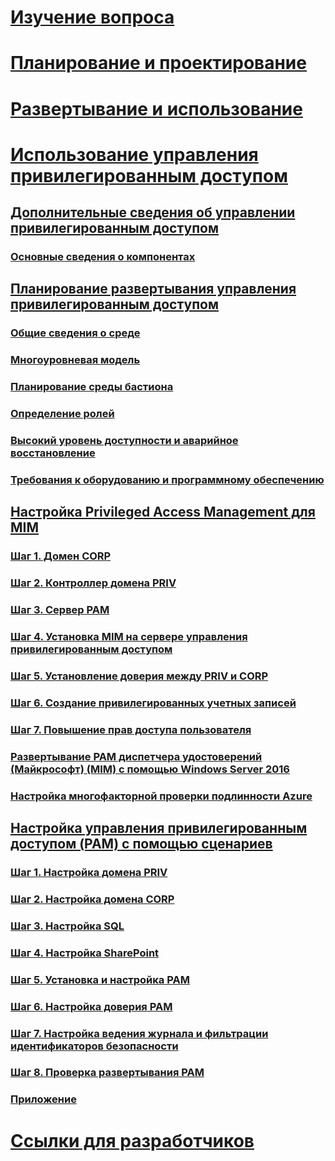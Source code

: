 
# [Изучение вопроса](/microsoft-identity-manager/understand-explore/microsoft-identity-manager-2016)

# [Планирование и проектирование](/microsoft-identity-manager/plan-design/microsoft-identity-manager-2016-supported-platforms)

# [Развертывание и использование](/microsoft-identity-manager/deploy-use/microsoft-identity-manager-deploy)

# [Использование управления привилегированным доступом](privileged-identity-management-for-active-directory-domain-services.md)

## [Дополнительные сведения об управлении привилегированным доступом](privileged-identity-management-for-active-directory-domain-services.md)

### [Основные сведения о компонентах](principles-of-operation.md)

## [Планирование развертывания управления привилегированным доступом](environment-overview.md)

### [Общие сведения о среде](environment-overview.md)

### [Многоуровневая модель](tier-model-for-partitioning-administrative-privileges.md)

### [Планирование среды бастиона](planning-bastion-environment.md)

### [Определение ролей](defining-roles-for-pam.md)

### [Высокий уровень доступности и аварийное восстановление](high-availability-disaster-recovery-considerations-bastion-environment.md)

### [Требования к оборудованию и программному обеспечению](hardware-software-requirements.md)

## [Настройка Privileged Access Management для MIM](configuring-mim-environment-for-pam.md)

### [Шаг 1. Домен CORP](step-1-prepare-corp-domain.md)

### [Шаг 2. Контроллер домена PRIV](step-2-prepare-priv-domain-controller.md)

### [Шаг 3. Сервер PAM](step-3-prepare-pam-server.md)

### [Шаг 4. Установка MIM на сервере управления привилегированным доступом](step-4-install-mim-components-on-pam-server.md)

### [Шаг 5. Установление доверия между PRIV и CORP](step-5-establish-trust-between-priv-corp-forests.md)

### [Шаг 6. Создание привилегированных учетных записей](step-6-transition-group-to-pam.md)

### [Шаг 7. Повышение прав доступа пользователя](step-7-elevate-user-access.md)

### [Развертывание PAM диспетчера удостоверений (Майкрософт) (MIM) с помощью Windows Server 2016](deploy-pam-with-windows-server-2016.md)

### [Настройка многофакторной проверки подлинности Azure](use-azure-mfa-for-activation.md)

## [Настройка управления привилегированным доступом (PAM) с помощью сценариев](sp1-pam-configure-using-scripts.md)

### [Шаг 1. Настройка домена PRIV](sp1-step1-configuring-priv-domain.md)

### [Шаг 2. Настройка домена CORP](sp1-step2-configuring-corp-domain.md)

### [Шаг 3. Настройка SQL](sp1-step3-installing-configuring-sql.md)

### [Шаг 4. Настройка SharePoint](sp1-step4-configuring-sharepoint.md)

### [Шаг 5. Установка и настройка PAM](sp1-step5-configuring-pam.md)

### [Шаг 6. Настройка доверия PAM](sp1-step6-setup-pam-trust.md)

### [Шаг 7. Настройка ведения журнала и фильтрации идентификаторов безопасности](sp1-step7-setup-sidhistory-sidfiltering.md)

### [Шаг 8. Проверка развертывания PAM](sp1-step8-pam-deployment-verification.md)

### [Приложение](sp1-pam-deployment-addendum.md)

# [Ссылки для разработчиков](/microsoft-identity-manager/reference/microsoft-identity-manager-2016-developer-reference)
